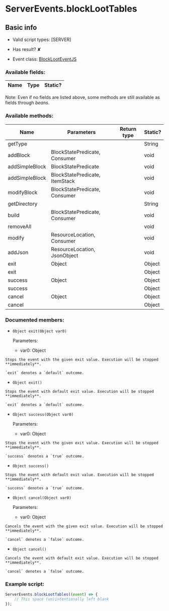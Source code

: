 # ServerEvents.blockLootTables

## Basic info

- Valid script types: [SERVER]

- Has result? ✘

- Event class: [BlockLootEventJS](https://github.com/KubeJS-Mods/KubeJS/tree/2001/common/src/main/java/dev/latvian/mods/kubejs/loot/BlockLootEventJS.java)

### Available fields:

| Name | Type | Static? |
| ---- | ---- | ------- |

Note: Even if no fields are listed above, some methods are still available as fields through *beans*.

### Available methods:

| Name | Parameters | Return type | Static? |
| ---- | ---------- | ----------- | ------- |
| getType |  |  | String | ✘ |
| addBlock | BlockStatePredicate, Consumer<LootBuilder> |  | void | ✘ |
| addSimpleBlock | BlockStatePredicate |  | void | ✘ |
| addSimpleBlock | BlockStatePredicate, ItemStack |  | void | ✘ |
| modifyBlock | BlockStatePredicate, Consumer<LootBuilder> |  | void | ✘ |
| getDirectory |  |  | String | ✘ |
| build | BlockStatePredicate, Consumer<LootBuilder> |  | void | ✘ |
| removeAll |  |  | void | ✘ |
| modify | ResourceLocation, Consumer<LootBuilder> |  | void | ✘ |
| addJson | ResourceLocation, JsonObject |  | void | ✘ |
| exit | Object |  | Object | ✘ |
| exit |  |  | Object | ✘ |
| success | Object |  | Object | ✘ |
| success |  |  | Object | ✘ |
| cancel | Object |  | Object | ✘ |
| cancel |  |  | Object | ✘ |


### Documented members:

- `Object exit(Object var0)`

  Parameters:
  - var0: Object

```
Stops the event with the given exit value. Execution will be stopped **immediately**.

`exit` denotes a `default` outcome.
```

- `Object exit()`
```
Stops the event with default exit value. Execution will be stopped **immediately**.

`exit` denotes a `default` outcome.
```

- `Object success(Object var0)`

  Parameters:
  - var0: Object

```
Stops the event with the given exit value. Execution will be stopped **immediately**.

`success` denotes a `true` outcome.
```

- `Object success()`
```
Stops the event with default exit value. Execution will be stopped **immediately**.

`success` denotes a `true` outcome.
```

- `Object cancel(Object var0)`

  Parameters:
  - var0: Object

```
Cancels the event with the given exit value. Execution will be stopped **immediately**.

`cancel` denotes a `false` outcome.
```

- `Object cancel()`
```
Cancels the event with default exit value. Execution will be stopped **immediately**.

`cancel` denotes a `false` outcome.
```



### Example script:

```js
ServerEvents.blockLootTables((event) => {
	// This space (un)intentionally left blank
});
```


